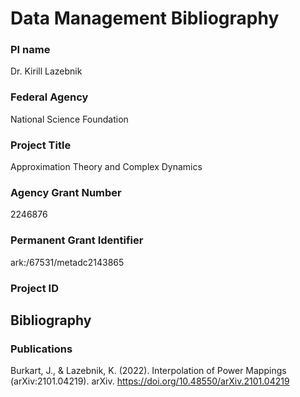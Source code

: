 # Data Management Bibliography

### PI name 
Dr. Kirill Lazebnik

### Federal Agency
National Science Foundation

### Project Title
Approximation Theory and Complex Dynamics

### Agency Grant Number
2246876

### Permanent Grant Identifier
ark:/67531/metadc2143865

### Project ID

## Bibliography

### Publications

Burkart, J., & Lazebnik, K. (2022). Interpolation of Power Mappings (arXiv:2101.04219). arXiv. https://doi.org/10.48550/arXiv.2101.04219

```
